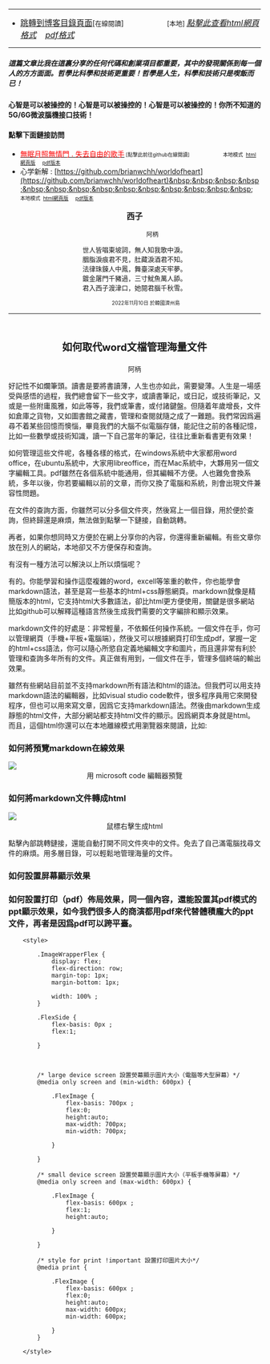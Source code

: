 ****
- [<font size=3>跳轉到博客目錄頁面</font>](../../tableOfContent.md)[<font size=2>在線閱讀</font>]&nbsp;&nbsp; &nbsp; &nbsp; &nbsp; &nbsp; &nbsp; &nbsp; &nbsp; &nbsp;&nbsp; &nbsp;  <font size=2> [本地] </font><font size=3>[*_點擊此查看html網頁格式_*](../../tableOfContent.html)&nbsp; &nbsp; [*_pdf格式_*](../../tableOfContent.md.pdf)</font>
****

##### *_這篇文章比我在這裏分享的任何代碼和創業項目都重要，其中的發現關係到每一個人的方方面面。哲學比科學和技術更重要！哲學是人生，科學和技術只是喫飯而已！_*

#### 心智是可以被操控的！心智是可以被操控的！心智是可以被操控的！你所不知道的5G/6G微波腦機接口技術！ 

#### 點擊下面鏈接訪問
- [<font color=red>無眠月照無情門 . 失去自由的歌手</font>](https://github.com/brianwchh/worldofheart/blob/main/md_and_html/%E7%84%A1%E7%9C%A0%E6%9C%88%E7%85%A7%E7%84%A1%E6%83%85%E9%96%80.md)<font size=1> [點擊此前往github在線閱讀]</font> &nbsp;&nbsp;&nbsp;&nbsp;&nbsp;&nbsp;&nbsp;&nbsp;&nbsp;&nbsp;&nbsp;&nbsp;&nbsp;&nbsp;&nbsp; <font size=1>本地模式 &nbsp;[html網頁版](../../md_and_html/無眠月照無情門.html) &nbsp;&nbsp;&nbsp; [pdf版本](../../md_and_html/無眠月照無情門.md.pdf) </font>
- 心学新解 : [https://github.com/brianwchh/worldofheart](https://github.com/brianwchh/worldofheart)&nbsp;&nbsp;&nbsp;&nbsp;&nbsp;&nbsp;&nbsp;&nbsp;&nbsp;&nbsp;&nbsp;&nbsp;&nbsp;&nbsp;&nbsp; <font size=1>本地模式 &nbsp;[html網頁版](../../md_and_html/心學新解.html) &nbsp;&nbsp;&nbsp; [pdf版本](../../md_and_html/心學新解.md.pdf) </font>

<div align="center"> 

****<p align="center" style="font-size: 16px;">西子</p>****

<p align="center" style="font-size: 12px;">&nbsp;&nbsp;&nbsp;&nbsp;&nbsp;&nbsp;&nbsp;&nbsp;&nbsp;&nbsp;&nbsp;&nbsp;&nbsp;&nbsp;&nbsp;&nbsp;&nbsp;&nbsp;&nbsp;&nbsp; 阿柄</p>

<div style="font-size: 13px;" >

世人皆唱東坡詞，無人知我歌中淚。   
胭脂淚痕君不見，肚藏淚酒君不知。  
法律珠鍊人中鳳，舞臺深處天牢夢。  
鍍金屠門千豬過，三寸魷魚萬人舔。  
君入西子渡津口，她閱君腦千秋雪。  

</div>

<p style="font-size: 10px;"> &nbsp; &nbsp; &nbsp; &nbsp; &nbsp; &nbsp; &nbsp; &nbsp; 2022年11月10日 於韓國濟州島  </p>     

</div>

****

</br>

****<p align="center" style="font-size: 20px;">如何取代word文檔管理海量文件 </p>****
<p align="center" style="font-size: small;">阿柄</p>

好記性不如爛筆頭。讀書是要將書讀薄，人生也亦如此，需要變薄。人生是一場感受與感悟的過程，我們總會留下一些文字，或讀書筆記，或日記，或技術筆記，又或是一些附庸風雅，如此等等，我們或筆書，或付諸鍵盤。但隨着年歲增長，文件如倉庫之貨物，又如圖書館之藏書，管理和查閱就隨之成了一難題。我們常因爲遍尋不着某些回憶而懊惱，畢竟我們的大腦不似電腦存儲，能記住之前的各種記憶，比如一些數學或技術知識，讀一下自己當年的筆記，往往比重新看書更有效果！   

如何管理這些文件呢，各種各樣的格式，在windows系統中大家都用word office，在ubuntu系統中，大家用libreoffice，而在Mac系統中，大夥用另一個文字編輯工具。pdf雖然在各個系統中能通用，但其編輯不方便。人也難免會換系統，多年以後，你若要編輯以前的文章，而你又換了電腦和系統，則會出現文件兼容性問題。

在文件的查詢方面，你雖然可以分多個文件夾，然後寫上一個目錄，用於便於查詢，但終歸還是麻煩，無法做到點擊一下鏈接，自動跳轉。  

再者，如果你想同時又方便於在網上分享你的內容，你還得重新編輯。有些文章你放在別人的網站，本地卻又不方便保存和查詢。   

有沒有一種方法可以解決以上所以煩惱呢？   

有的。你能學習和操作這麼複雜的word，excell等笨重的軟件，你也能學會markdown語法，甚至是寫一些基本的html+css靜態網頁。markdown就像是精簡版本的html，它支持html大多數語法，卻比html更方便使用，關鍵是很多網站比如github可以解釋這種語言然後生成我們需要的文字編排和顯示效果。   

markdown文件的好處是：非常輕量，不依賴任何操作系統。一個文件在手，你可以管理網頁（手機+平板+電腦端），然後又可以根據網頁打印生成pdf，掌握一定的html+css語法，你可以隨心所慾自定義地編輯文字和圖片，而且還非常有利於管理和查詢多年所有的文件。真正做有用到，一個文件在手，管理多個終端的輸出效果。

雖然有些網站目前並不支持markdown所有語法和html的語法。但我們可以用支持markdown語法的編輯器，比如visual studio code軟件，很多程序員用它來開發程序，但也可以用來寫文章，因爲它支持markdown語法。然後由markdown生成靜態的html文件，大部分網站都支持html文件的顯示。因爲網頁本身就是html。而且，這個html你還可以在本地離線模式用瀏覽器來閱讀，比如: 
### 如何將預覽markdown在線效果 
<!-- image area, flex to make it center,it may not work for github, for html and pdf rendering only -->
<div align="center" style="page-break-inside: avoid; margin-top:1px; margin-bottom:1px;"> <!-- pictureWrapper_div add this only to make the bendan github understand -->
<div class="ImageWrapperFlex" >
<div class="FlexSide"  ></div>
<image class="FlexImage"   src='./images/preview.png'/>
<div class="FlexSide" ></div>
</div>
<p align="center" style="margin:0px;"> 用 microsoft code 編輯器預覽 </p> 
</div> <!-- end pictureWrapper_div -->


### 如何將markdown文件轉成html   

<!-- image area, flex to make it center,it may not work for github, for html and pdf rendering only -->
<div align="center" style="page-break-inside: avoid; margin-top:1px; margin-bottom:1px;"> <!-- pictureWrapper_div add this only to make the bendan github understand -->
<div class="ImageWrapperFlex" >
<div class="FlexSide"  ></div>
<image class="FlexImage"   src='./images/exportHtml.png'/>
<div class="FlexSide" ></div>
</div>
<p align="center" style="margin:0px;"> 鼠標右擊生成html</p> 
</div> <!-- end pictureWrapper_div -->

點擊內部跳轉鏈接，還能自動打開不同文件夾中的文件。免去了自己滿電腦找尋文件的麻煩。用多層目錄，可以輕鬆地管理海量的文件。

### 如何設置屏幕顯示效果
### 如何設置打印（pdf）佈局效果，同一個內容，還能設置其pdf模式的ppt顯示效果，如今我們很多人的商演都用pdf來代替體積龐大的ppt文件，再者是因爲pdf可以跨平臺。

        <style>

            .ImageWrapperFlex {
                display: flex; 
                flex-direction: row; 
                margin-top: 1px; 
                margin-bottom: 1px;

                width: 100% ;
            }

            .FlexSide {
                flex-basis: 0px ;
                flex:1;

            }



            /* large device screen 設置熒幕顯示圖片大小（電腦等大型屏幕）*/
            @media only screen and (min-width: 600px) {

                .FlexImage {
                    flex-basis: 700px ;
                    flex:0;    
                    height:auto; 
                    max-width: 700px;
                    min-width: 700px;
                
                }

            }

            /* small device screen 設置熒幕顯示圖片大小（平板手機等屏幕）*/
            @media only screen and (max-width: 600px) {
                
                .FlexImage {
                    flex-basis: 600px ;
                    flex:1;
                    height:auto; 
                
                }

            }

            /* style for print !important 設置打印圖片大小*/
            @media print {

                .FlexImage {
                    flex-basis: 600px ;
                    flex:0;    
                    height:auto; 
                    max-width: 600px;
                    min-width: 600px;
                
                }
            }

        </style>


<!-- 共用的css -->
<!-- <head>
    <link rel="stylesheet" href="../common_css/common_style.css">
</head> -->

</br>

</br>

</br>

</br>

</br>

</br>

<style>

.ImageWrapperFlex {
    display: flex; 
    flex-direction: row; 
    margin-top: 1px; 
    margin-bottom: 1px;

    width: 100% ;
}

.FlexSide {
    flex-basis: 0px ;
    flex:1;

}



/* large device screen 設置熒幕顯示圖片大小（電腦等大型屏幕）*/
@media only screen and (min-width: 600px) {

    .FlexImage {
        flex-basis: 900px ;
        flex:0;    
        height:auto; 
        max-width: 900px;
        min-width: 900px;
     
    }

}

 /* small device screen 設置熒幕顯示圖片大小（平板手機等屏幕）*/
@media only screen and (max-width: 600px) {
    
    .FlexImage {
        flex-basis: 600px ;
        flex:1;
        height:auto; 
     
    }

}

/* style for print !important 設置打印圖片大小*/
@media print {

    .FlexImage {
        flex-basis: 600px ;
        flex:0;    
        height:auto; 
        max-width: 600px;
        min-width: 600px;
     
    }
}

</style>


<!-- 共用的css -->
<!-- <head>
    <link rel="stylesheet" href="../common_css/common_style.css">
</head> -->



 




        